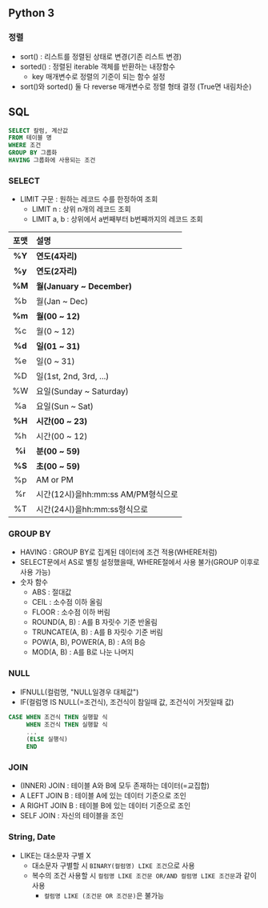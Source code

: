## Python 3

### 정렬
* sort() : 리스트를 정렬된 상태로 변경(기존 리스트 변경)
* sorted() : 정렬된 iterable 객체를 반환하는 내장함수
    - key 매개변수로 정렬의 기준이 되는 함수 설정
* sort()와 sorted() 둘 다 reverse 매개변수로 정렬 형태 결정 (True면 내림차순)

## SQL
```SQL
SELECT 칼럼, 계산값
FROM 테이블 명
WHERE 조건
GROUP BY 그룹화
HAVING 그룹화에 사용되는 조건
```
### SELECT
* LIMIT 구문 : 원하는 레코드 수를 한정하여 조회
    - LIMIT n : 상위 n개의 레코드 조회
    - LIMIT a, b : 상위에서 a번째부터 b번째까지의 레코드 조회

|포맷|설명|
|:---:|:---|
|**%Y**|**연도(4자리)**|
|**%y**|**연도(2자리)**|
|**%M**|**월(January ~ December)**|
|%b|월(Jan ~ Dec)|
|**%m**|**월(00 ~ 12)**|
|%c|월(0 ~ 12)|
|**%d**|**일(01 ~ 31)**|
|%e|일(0 ~ 31)|
|%D|일(1st, 2nd, 3rd, ...)|
|%W|요일(Sunday ~ Saturday)|
|%a|요일(Sun ~ Sat)|
|**%H**|**시간(00 ~ 23)**|
|%h|시간(00 ~ 12)|
|**%i**|**분(00 ~ 59)**|
|**%S**|**초(00 ~ 59)**|
|%p|AM or PM|
|%r|시간(12시)을hh:mm:ss AM/PM형식으로|
|%T|시간(24시)을hh:mm:ss형식으로|

### GROUP BY
* HAVING : GROUP BY로 집계된 데이터에 조건 적용(WHERE처럼)
* SELECT문에서 AS로 별칭 설정했을때, WHERE절에서 사용 불가(GROUP 이후로 사용 가능)
* 숫자 함수
    - ABS : 절대값
    - CEIL : 소수점 이하 올림
    - FLOOR : 소수점 이하 버림
    - ROUND(A, B) : A를 B 자릿수 기준 반올림
    - TRUNCATE(A, B) : A를 B 자릿수 기준 버림
    - POW(A, B), POWER(A, B) : A의 B승
    - MOD(A, B) : A를 B로 나눈 나머지

### NULL
* IFNULL(컬럼명, "NULL일경우 대체값")
* IF(컬럼명 IS NULL(=조건식), 조건식이 참일때 값, 조건식이 거짓일때 값)
```sql
CASE WHEN 조건식 THEN 실행할 식
     WHEN 조건식 THEN 실행할 식
     ...
     (ELSE 실행식)
     END
```

### JOIN
* (INNER) JOIN : 테이블 A와 B에 모두 존재하는 데이터(=교집합)
* A LEFT JOIN B : 테이블 A에 있는 데이터 기준으로 조인
* A RIGHT JOIN B : 테이블 B에 있는 데이터 기준으로 조인
* SELF JOIN : 자신의 테이블을 조인

### String, Date
* LIKE는 대소문자 구별 X
    - 대소문자 구별할 시 `BINARY(컬럼명) LIKE 조건`으로 사용
    - 복수의 조건 사용할 시 `컬럼명 LIKE 조건문 OR/AND 컬럼명 LIKE 조건문`과 같이 사용
        - `컬럼명 LIKE (조건문 OR 조건문)`은 불가능
